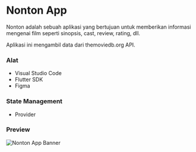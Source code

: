 # Nonton App

Nonton adalah sebuah aplikasi yang bertujuan untuk memberikan informasi mengenai film seperti sinopsis, cast, review, rating, dll. 

Aplikasi ini mengambil data dari themoviedb.org API.

<h3>Alat</h3>

<ul>
<li>Visual Studio Code</li>
<li>Flutter SDK</li>
<li>Figma</li>
</ul>

<h3>State Management</h3>

<ul><li>Provider</li></ul>

<h3>Preview</h3>

![Nonton App Banner](https://user-images.githubusercontent.com/79519141/150276981-49943eb6-7dcf-4f7c-ae62-d198ffd91c6b.png)